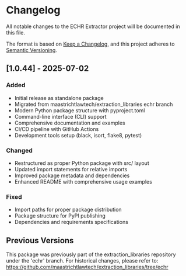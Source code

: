 # Changelog

All notable changes to the ECHR Extractor project will be documented in this file.

The format is based on [Keep a Changelog](https://keepachangelog.com/en/1.0.0/),
and this project adheres to [Semantic Versioning](https://semver.org/spec/v2.0.0.html).

## [1.0.44] - 2025-07-02

### Added
- Initial release as standalone package
- Migrated from maastrichtlawtech/extraction_libraries echr branch
- Modern Python package structure with pyproject.toml
- Command-line interface (CLI) support
- Comprehensive documentation and examples
- CI/CD pipeline with GitHub Actions
- Development tools setup (black, isort, flake8, pytest)

### Changed
- Restructured as proper Python package with src/ layout
- Updated import statements for relative imports
- Improved package metadata and dependencies
- Enhanced README with comprehensive usage examples

### Fixed
- Import paths for proper package distribution
- Package structure for PyPI publishing
- Dependencies and requirements specifications

## Previous Versions

This package was previously part of the extraction_libraries repository 
under the 'echr' branch. For historical changes, please refer to:
https://github.com/maastrichtlawtech/extraction_libraries/tree/echr
